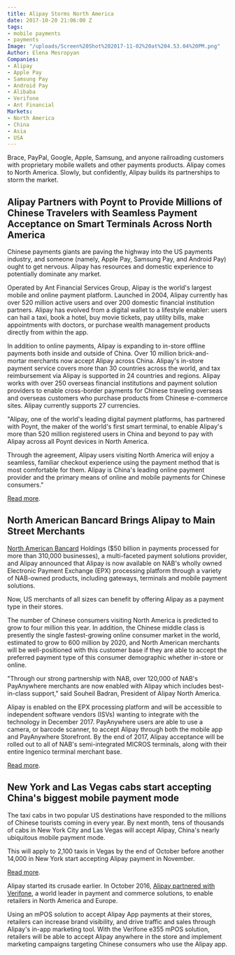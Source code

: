 ```yaml
---
title: Alipay Storms North America
date: 2017-10-20 21:06:00 Z
tags:
- mobile payments
- payments
Image: "/uploads/Screen%20Shot%202017-11-02%20at%204.53.04%20PM.png"
Author: Elena Mesropyan
Companies:
- Alipay
- Apple Pay
- Samsung Pay
- Android Pay
- Alibaba
- Verifone
- Ant Financial
Markets:
- North America
- China
- Asia
- USA
---
```


Brace, PayPal, Google, Apple, Samsung, and anyone railroading customers with proprietary mobile wallets and other payments products. Alipay comes to North America. Slowly, but confidently, Alipay builds its partnerships to storm the market.

## Alipay Partners with Poynt to Provide Millions of Chinese Travelers with Seamless Payment Acceptance on Smart Terminals Across North America

Chinese payments giants are paving the highway into the US payments industry, and someone (namely, Apple Pay, Samsung Pay, and Android Pay) ought to get nervous. Alipay has resources and domestic experience to potentially dominate any market.

Operated by Ant Financial Services Group, Alipay is the world's largest mobile and online payment platform. Launched in 2004, Alipay currently has over 520 million active users and over 200 domestic financial institution partners. Alipay has evolved from a digital wallet to a lifestyle enabler: users can hail a taxi, book a hotel, buy movie tickets, pay utility bills, make appointments with doctors, or purchase wealth management products directly from within the app.

In addition to online payments, Alipay is expanding to in-store offline payments both inside and outside of China. Over 10 million brick-and-mortar merchants now accept Alipay across China. Alipay's in-store payment service covers more than 30 countries across the world, and tax reimbursement via Alipay is supported in 24 countries and regions. Alipay works with over 250 overseas financial institutions and payment solution providers to enable cross-border payments for Chinese traveling overseas and overseas customers who purchase products from Chinese e-commerce sites. Alipay currently supports 27 currencies.

"Alipay, one of the world's leading digital payment platforms, has partnered with Poynt, the maker of the world's first smart terminal, to enable Alipay's more than 520 million registered users in China and beyond to pay with Alipay across all Poynt devices in North America.

Through the agreement, Alipay users visiting North America will enjoy a seamless, familiar checkout experience using the payment method that is most comfortable for them. Alipay is China's leading online payment provider and the primary means of online and mobile payments for Chinese consumers."

[Read more](http://www.businesswire.com/news/home/20171019005500/en/Alipay-Partners-Poynt-Provide-Millions-Chinese-Travelers).

## North American Bancard Brings Alipay to Main Street Merchants

[North American Bancard](http://www.nabancard.com/) Holdings ($50 billion in payments processed for more than 310,000 businesses), a multi-faceted payment solutions provider, and Alipay announced that Alipay is now available on NAB's wholly owned Electronic Payment Exchange (EPX) processing platform through a variety of NAB-owned products, including gateways, terminals and mobile payment solutions.

Now, US merchants of all sizes can benefit by offering Alipay as a payment type in their stores.

The number of Chinese consumers visiting North America is predicted to grow to four million this year. In addition, the Chinese middle class is presently the single fastest-growing online consumer market in the world, estimated to grow to 600 million by 2020, and North American merchants will be well-positioned with this customer base if they are able to accept the preferred payment type of this consumer demographic whether in-store or online.

"Through our strong partnership with NAB, over 120,000 of NAB's PayAnywhere merchants are now enabled with Alipay which includes best-in-class support," said Souheil Badran, President of Alipay North America.

Alipay is enabled on the EPX processing platform and will be accessible to independent software vendors (ISVs) wanting to integrate with the technology in December 2017. PayAnywhere users are able to use a camera, or barcode scanner, to accept Alipay through both the mobile app and PayAnywhere Storefront. By the end of 2017, Alipay acceptance will be rolled out to all of NAB's semi-integrated MICROS terminals, along with their entire Ingenico terminal merchant base.

[Read more](https://www.prnewswire.com/news-releases/north-american-bancard-brings-alipay-to-main-street-merchants-300539205.html).

## New York and Las Vegas cabs start accepting China's biggest mobile payment mode

The taxi cabs in two popular US destinations have responded to the millions of Chinese tourists coming in every year. By next month, tens of thousands of cabs in New York City and Las Vegas will accept Alipay, China's nearly ubiquitous mobile payment mode.

This will apply to 2,100 taxis in Vegas by the end of October before another 14,000 in New York start accepting Alipay payment in November.

[Read more](http://mashable.com/2017/10/19/alipay-new-york-vegas-cabs/#WiqKD08emkqi).

Alipay started its crusade earlier. In October 2016, [Alipay partnered with Verifone](https://www.verifone.com/en/us/press-release/verifone-partners-alipay), a world leader in payment and commerce solutions, to enable retailers in North America and Europe.

Using an mPOS solution to accept Alipay App payments at their stores, retailers can increase brand visibility, and drive traffic and sales through Alipay's in-app marketing tool. With the Verifone e355 mPOS solution, retailers will be able to accept Alipay anywhere in the store and implement marketing campaigns targeting Chinese consumers who use the Alipay app.